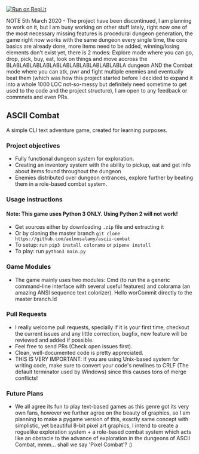 [![Run on Repl.it](https://repl.it/badge/github/aelmosalamy/ascii-combat)](https://repl.it/github/aelmosalamy/ascii-combat)

NOTE 5th March 2020 - The project have been discontinued, I am planning to work on it, but I am busy working on other stuff lately, right now one of the most necessary missing features is procedural dungeon generation, the game right now works with the same dungeon every single time, the core basics are already done, more items need to be added, winning/losing elements don't exist yet, there is 2 modes: Explore mode where you can go, drop, pick, buy, eat, look on things and move accross the
BLABLABLABLABLABLABLABLABLABLABLABLA
dungeon AND the Combat mode where you can atk, pwr and fight multiple enemies and eventually beat them (which was how this project started before I decided to expand it into a whole 1000 LOC not-so-messy but definitely need sometime to get used to the code and the project structure), I am open to any feedback or commnets and even PRs.

## ASCII Combat
A simple CLI text adventure game, created for learning purposes.

### Project objectives

* Fully functional dungeon system for exploration.
* Creating an inventory system with the ability to pickup, eat and get info about items found throughout the dungeon
* Enemies distributed over dungeon entrances, explore further by beating them in a role-based combat system.

### Usage instructions
#### Note: This game uses Python 3 ONLY. Using Python 2 will not work!
- Get sources either by downloading `.zip` file and extracting it
- Or by cloning the master branch `git clone https://github.com/aelmosalamy/ascii-combat`
- To setup: run `pip3 install colorama` or `pipenv install`
- To play: run `python3 main.py`

### Game Modules

* The game mainly uses two modules: Cmd (to run the a generic command-line interface with several useful features) and colorama (an amazing ANSI sequence text colorizer).
Hello worCommit directly to the master branch.ld

### Pull Requests

* I really welcome pull requests, specially if it is your first time, checkout the current issues and any little correction, bugfix, new feature will be reviewed and added if possible.
* Feel free to send PRs (Check open issues first).
* Clean, well-documented code is pretty appreciated.
* THIS IS VERY IMPORTANT: If you are using Unix-based system for writing code, make sure to convert your code's newlines to CRLF (The default terminator used by Windows) since this causes tons of merge conflicts!

### Future Plans

* We all agree its fun to play text-based games as this genre got its very own fans, however we further agree on the beauty of graphics, so I am planning to make a pygame version of this, exactly same concept with simplistic, yet beautiful 8-bit pixel art graphics, I intend to create a roguelike exploration system + a role-based combat system which acts like an obstacle to the advance of exploration in the dungeons of ASCII Combat, mmm... shall we say 'Pixel Combat'? :)
